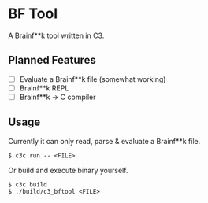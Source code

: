 # BF Tool
A Brainf**k tool written in C3.

## Planned Features
 - [ ] Evaluate a Brainf**k file (somewhat working)
 - [ ] Brainf**k REPL
 - [ ] Brainf**k -> C compiler

## Usage
Currently it can only read, parse & evaluate a Brainf**k file.
```
$ c3c run -- <FILE>
```
Or build and execute binary yourself.
```
$ c3c build
$ ./build/c3_bftool <FILE>
```
